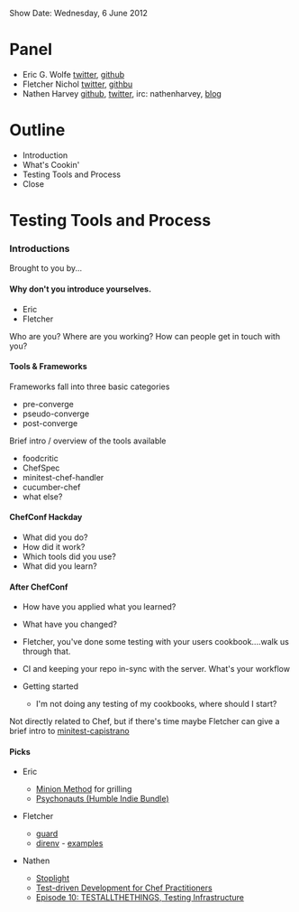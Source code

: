 Show Date:  Wednesday, 6 June 2012

Panel
=====

* Eric G. Wolfe [twitter](https://twitter.com/#!/atomic_penguin), [github](http://github.com/atomic-penguin)
* Fletcher Nichol [twitter](http://twitter.com/fnichol), [githbu](https://github.com/fnichol)
* Nathen Harvey [github](http://github.com/nathenharvey), [twitter](http://twitter.com/nathenharvey), irc: nathenharvey, [blog](http://nathenharvey.com)

Outline
=======
* Introduction
* What's Cookin'
* Testing Tools and Process
* Close

Testing Tools and Process
=========================

### Introductions

Brought to you by...

#### Why don't you introduce yourselves.

* Eric
* Fletcher

Who are you?  Where are you working?  How can people get in touch with you?


#### Tools & Frameworks

Frameworks fall into three basic categories
  
  * pre-converge
  * pseudo-converge
  * post-converge


Brief intro / overview of the tools available

  * foodcritic
  * ChefSpec
  * minitest-chef-handler
  * cucumber-chef
  * what else?

#### ChefConf Hackday 

  * What did you do?
  * How did it work?
  * Which tools did you use?
  * What did you learn?

#### After ChefConf
  
  * How have you applied what you learned?
  * What have you changed?

* Fletcher, you've done some testing with your users cookbook....walk us through that.

* CI and keeping your repo in-sync with the server.  What's your workflow

* Getting started
  * I'm not doing any testing of my cookbooks, where should I start?


Not directly related to Chef, but if there's time maybe Fletcher can give a brief intro to [minitest-capistrano](https://github.com/fnichol/minitest-capistrano)



#### Picks

* Eric
  * [Minion Method](http://virtualweberbullet.com/fireup2.html) for grilling
  * [Psychonauts (Humble Indie Bundle)](http://www.humblebundle.com/)

* Fletcher
  * [guard](https://github.com/guard/guard)
  * [direnv](https://github.com/zimbatm/direnv) - [examples](https://github.com/fnichol/chef-bootstrap-repo)

* Nathen
  * [Stoplight](https://github.com/customink/stoplight)
  * [Test-driven Development for Chef Practitioners](http://www.youtube.com/watch?v=o2e0aZUAVGw)
  * [Episode 10: TESTALLTHETHINGS, Testing Infrastructure](http://www.foodfightshow.org/2012/04/episode-10-testallthethings-testing.html)

